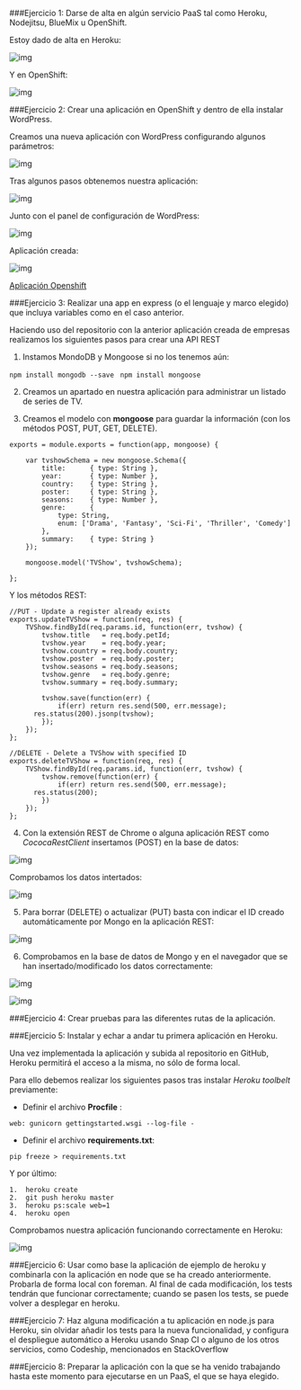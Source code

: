 ###Ejercicio 1: Darse de alta en algún servicio PaaS tal como Heroku, Nodejitsu, BlueMix u OpenShift.

Estoy dado de alta en Heroku:

![img](https://github.com/nachobit/ETSIIT/blob/master/backup/IV1516/ejercicios/tema3/hero.png)

Y en OpenShift:

![img](https://github.com/nachobit/ETSIIT/blob/master/backup/IV1516/ejercicios/tema3/op.png)


###Ejercicio 2: Crear una aplicación en OpenShift y dentro de ella instalar WordPress.

Creamos una nueva aplicación con WordPress configurando algunos parámetros:

![img](https://github.com/nachobit/ETSIIT/blob/master/backup/IV1516/ejercicios/tema3/op1.png)

Tras algunos pasos obtenemos nuestra aplicación:

![img](https://github.com/nachobit/ETSIIT/blob/master/backup/IV1516/ejercicios/tema3/op2.png)

Junto con el panel de configuración de WordPress:

![img](https://github.com/nachobit/ETSIIT/blob/master/backup/IV1516/ejercicios/tema3/wp.png)

Aplicación creada:

![img](https://github.com/nachobit/ETSIIT/blob/master/backup/IV1516/ejercicios/tema3/op3.png)


[Aplicación Openshift](https://empresaiv-nachorc.rhcloud.com)


###Ejercicio 3: Realizar una app en express (o el lenguaje y marco elegido) que incluya variables como en el caso anterior.

Haciendo uso del repositorio con la anterior aplicación creada de empresas realizamos los siguientes pasos para crear una API REST

1. Instamos MondoDB y Mongoose si no los tenemos aún:

``` npm install mongodb --save ```
``` npm install mongoose```

2. Creamos un apartado en nuestra aplicación para administrar un listado de series de TV.

3. Creamos el modelo con **mongoose** para guardar la información (con los métodos POST, PUT, GET, DELETE).

```
exports = module.exports = function(app, mongoose) {

	var tvshowSchema = new mongoose.Schema({
		title: 		{ type: String },
		year: 		{ type: Number },
		country: 	{ type: String },
		poster:  	{ type: String },
		seasons: 	{ type: Number },
		genre: 		{
			type: String,
			enum: ['Drama', 'Fantasy', 'Sci-Fi', 'Thriller', 'Comedy']
		},
		summary: 	{ type: String }
	});

	mongoose.model('TVShow', tvshowSchema);

};

```
Y los métodos REST:

```
//PUT - Update a register already exists
exports.updateTVShow = function(req, res) {
	TVShow.findById(req.params.id, function(err, tvshow) {
		tvshow.title   = req.body.petId;
		tvshow.year    = req.body.year;
		tvshow.country = req.body.country;
		tvshow.poster  = req.body.poster;
		tvshow.seasons = req.body.seasons;
		tvshow.genre   = req.body.genre;
		tvshow.summary = req.body.summary;

		tvshow.save(function(err) {
			if(err) return res.send(500, err.message);
      res.status(200).jsonp(tvshow);
		});
	});
};

//DELETE - Delete a TVShow with specified ID
exports.deleteTVShow = function(req, res) {
	TVShow.findById(req.params.id, function(err, tvshow) {
		tvshow.remove(function(err) {
			if(err) return res.send(500, err.message);
      res.status(200);
		})
	});
};
```

4. Con la extensión REST de Chrome o alguna aplicación REST como *CococaRestClient* insertamos (POST) en la base de datos:

![img](https://github.com/nachobit/ETSIIT/blob/master/backup/IV1516/ejercicios/tema3/rest.png)

Comprobamos los datos intertados:

![img](https://github.com/nachobit/ETSIIT/blob/master/backup/IV1516/ejercicios/tema3/cocoa.png)

5. Para borrar (DELETE) o actualizar (PUT) basta con indicar el ID creado automáticamente por Mongo en la aplicación REST:

![img](https://github.com/nachobit/ETSIIT/blob/master/backup/IV1516/ejercicios/tema3/put.png)

6. Comprobamos en la base de datos de Mongo y en el navegador que se han insertado/modificado los datos correctamente:

![img](https://github.com/nachobit/ETSIIT/blob/master/backup/IV1516/ejercicios/tema3/mongo.png)

![img](https://github.com/nachobit/ETSIIT/blob/master/backup/IV1516/ejercicios/tema3/nav.png)

###Ejercicio 4: Crear pruebas para las diferentes rutas de la aplicación.


###Ejercicio 5: Instalar y echar a andar tu primera aplicación en Heroku.

Una vez implementada la aplicación y subida al repositorio en GitHub,  Heroku permitirá el acceso a la misma, no sólo de forma local. 

Para ello debemos realizar los siguientes pasos tras instalar *Heroku toolbelt* previamente:
	
- Definir el archivo **Procfile** :
	
```
web: gunicorn gettingstarted.wsgi --log-file -
```

- Definir el archivo **requirements.txt**:

```
pip freeze > requirements.txt
```

Y por último:

	1.  heroku create
	2.	git push heroku master
	3.	heroku ps:scale web=1
	4.	heroku open
	
Comprobamos nuestra aplicación funcionando correctamente en Heroku:

![img](https://github.com/nachobit/ETSIIT/blob/master/backup/IV1516/ejercicios/tema3/web.png)


###Ejercicio 6: Usar como base la aplicación de ejemplo de heroku y combinarla con la aplicación en node que se ha creado anteriormente. Probarla de forma local con foreman. Al final de cada modificación, los tests tendrán que funcionar correctamente; cuando se pasen los tests, se puede volver a desplegar en heroku.


###Ejercicio 7: Haz alguna modificación a tu aplicación en node.js para Heroku, sin olvidar añadir los tests para la nueva funcionalidad, y configura el despliegue automático a Heroku usando Snap CI o alguno de los otros servicios, como Codeship, mencionados en StackOverflow


###Ejercicio 8: Preparar la aplicación con la que se ha venido trabajando hasta este momento para ejecutarse en un PaaS, el que se haya elegido.

